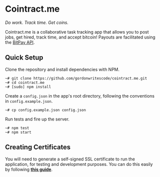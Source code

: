 Cointract.me
============

*Do work. Track time. Get coins.*

Cointract.me is a collaborative task tracking app that allows you to post jobs,
get hired, track time, and accept bitcoin! Payouts are facilitated using the
[BitPay API](https://bitpay.com/api).

## Quick Setup

Clone the repository and install dependencies with NPM.

```
~# git clone https://github.com/gordonwritescode/cointract.me.git
~# cd cointract.me
~# [sudo] npm install
```

Create a `config.json` in the app's root directory, following the conventions
in `config.example.json`.

```
~# cp config.example.json config.json
```

Run tests and fire up the server.

```
~# npm test
~# npm start
```

## Creating Certificates

You will need to generate a self-signed SSL certificate to run the application,
for testing and development purposes.
You can do this easily by following
**[this guide](http://www.akadia.com/services/ssh_test_certificate.html)**.
